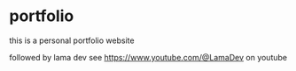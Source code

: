 # portfolio

this is a personal portfolio website

followed by lama dev see https://www.youtube.com/@LamaDev on youtube
